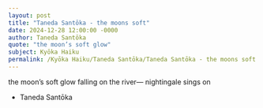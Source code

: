 ```yaml
---
layout: post
title: "Taneda Santōka - the moons soft"
date: 2024-12-28 12:00:00 -0000
author: Taneda Santōka
quote: "the moon’s soft glow"
subject: Kyōka Haiku
permalink: /Kyōka Haiku/Taneda Santōka/Taneda Santōka - the moons soft
---
```


the moon’s soft glow
        falling on the river—
    nightingale sings on

- Taneda Santōka

